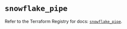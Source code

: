 # `snowflake_pipe`

Refer to the Terraform Registry for docs: [`snowflake_pipe`](https://registry.terraform.io/providers/snowflakedb/snowflake/2.7.0/docs/resources/pipe).
